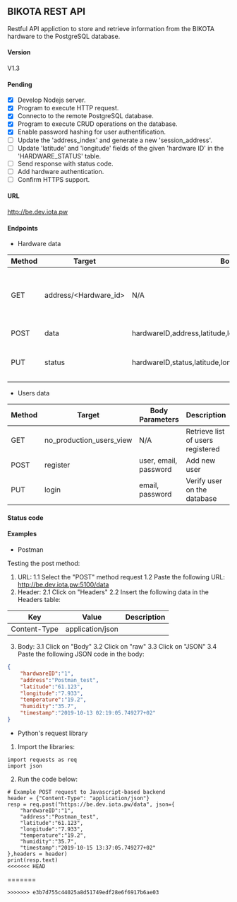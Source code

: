BIKOTA REST API
----------

Restful API appliction to store and retrieve information from the BIKOTA hardware to the PostgreSQL database.

#### Version

V1.3

#### Pending

- [x] Develop Nodejs server.
- [x] Program to execute HTTP request.
- [x] Connecto to the remote PostgreSQL database.
- [x] Program to execute CRUD operations on the database.
- [x] Enable password hashing for user authentification.
- [ ] Update the 'address_index' and generate a new 'session_address'.
- [ ] Update 'latitude' and 'longitude' fields of the given 'hardware ID' in the 'HARDWARE_STATUS' table.
- [ ] Send response with status code.
- [ ] Add hardware authentication.
- [ ] Confirm HTTPS support.

#### URL

http://be.dev.iota.pw

#### Endpoints

* Hardware data

Method | Target | Body Parameters |Description
---------|----------|---------|---------
 GET | address/<Hardware_id> | N/A | Retrieve a new session address for the hardware
 POST | data | hardwareID,address,latitude,longitude,temperature,humidity,timestamp|Add new sensor data
 PUT | status | hardwareID,status,latitude,longitude |Update the hardware (bike)'s status

* Users data

Method | Target | Body Parameters| Description
---------|----------|---------|---------
 GET | no_production_users_view | N/A |Retrieve list of users registered
 POST | register | user, email, password |Add new user
 PUT | login | email, password |Verify user on the database

#### Status code

<Insert table here>

#### Examples

* Postman

Testing the post method:

1. URL:
1.1 Select the "POST" method request
1.2 Paste the following URL: http://be.dev.iota.pw:5100/data
2. Header: 
2.1 Click on "Headers"
2.2 Insert the following data in the Headers table:

Key | Value | Description
---------|----------|---------
 Content-Type | application/json | 
 3. Body: 
 3.1 Click on "Body"
 3.2 Click on "raw"
 3.3 Click on "JSON"
 3.4 Paste the following JSON code in the body:

```json
{
	"hardwareID":"1",
	"address":"Postman_test",
	"latitude":"61.123",
	"longitude":"7.933",
	"temperature":"19.2",
	"humidity":"35.7",
	"timestamp":"2019-10-13 02:19:05.749277+02"
}
```
* Python's request library

1. Import the libraries:

```
import requests as req
import json
```
2. Run the code below:

```
# Example POST request to Javascript-based backend
header = {"Content-Type": "application/json"}
resp = req.post("https://be.dev.iota.pw/data", json={
	"hardwareID":"1",
	"address":"Postman_test",
	"latitude":"61.123",
	"longitude":"7.933",
	"temperature":"19.2",
	"humidity":"35.7",
	"timestamp":"2019-10-15 13:37:05.749277+02"
},headers = header)
print(resp.text)
<<<<<<< HEAD
```
=======
```
>>>>>>> e3b7d755c44025a8d51749edf28e6f6917b6ae03
